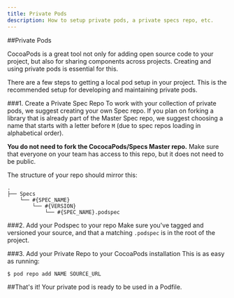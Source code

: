 ```yaml
---
title: Private Pods
description: How to setup private pods, a private specs repo, etc.
---
```


##Private Pods

CocoaPods is a great tool not only for adding open source code to your project, but also for sharing components across projects. Creating and using private pods is essential for this.  

There are a few steps to getting a local pod setup in your project. This is the recommended setup for developing and maintaining private pods.

###1. Create a Private Spec Repo
To work with your collection of private pods, we suggest creating your own Spec repo. If you plan on forking a library that is already part of the Master Spec repo, we suggest choosing a name that starts with a letter before `M` (due to spec repos loading in alphabetical order).  

**You do not need to fork the CococaPods/Specs Master repo.** Make sure that everyone on your team has access to this repo, but it does not need to be public.  

The structure of your repo should mirror this:

```
.
├── Specs
    └── #{SPEC_NAME}
        └── #{VERSION}
            └── #{SPEC_NAME}.podspec
```
###2. Add your Podspec to your repo
Make sure you've tagged and versioned your source, and that a matching `.podspec` is in the root of the project.

###3. Add your Private Repo to your CocoaPods installation
This is as easy as running:

```
$ pod repo add NAME SOURCE_URL
```

##That's it!
Your private pod is ready to be used in a Podfile.